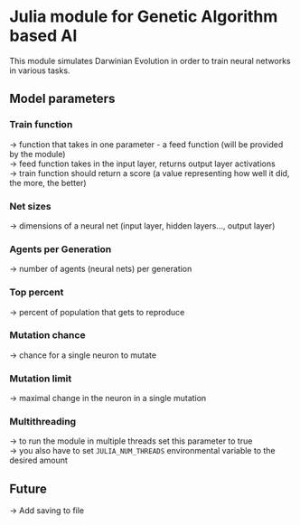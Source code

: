 # Julia module for Genetic Algorithm based AI

This module simulates Darwinian Evolution in order to train neural networks in various tasks.

## Model parameters

### Train function
-> function that takes in one parameter - a feed function (will be provided by the module)  
-> feed function takes in the input layer, returns output layer activations  
-> train function should return a score (a value representing how well it did, the more, the better)

### Net sizes
-> dimensions of a neural net (input layer, hidden layers..., output layer)

### Agents per Generation
-> number of agents (neural nets) per generation

### Top percent
-> percent of population that gets to reproduce

### Mutation chance
-> chance for a single neuron to mutate

### Mutation limit
-> maximal change in the neuron in a single mutation

### Multithreading
-> to run the module in multiple threads set this parameter to true  
-> you also have to set `JULIA_NUM_THREADS` environmental variable to the desired amount


## Future
-> Add saving to file
